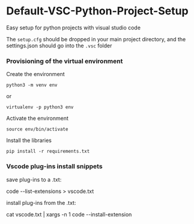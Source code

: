 # Default-VSC-Python-Project-Setup

Easy setup for python projects with visual studio code

The `setup.cfg` should be dropped in your main project directory, and the settings.json should go into the
`.vsc` folder

### Provisioning of the virtual environment

Create the environment

```
python3 -m venv env
```

or

```
virtualenv -p python3 env
```

Activate the environment

```
source env/bin/activate
```

Install the libraries

```
pip install -r requirements.txt
```

### Vscode plug-ins install snippets

save plug-ins to a .txt:

code --list-extensions > vscode.txt

install plug-ins from the .txt:

cat vscode.txt | xargs -n 1 code --install-extension
